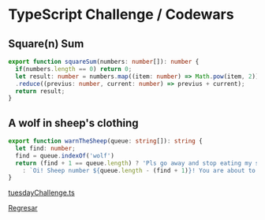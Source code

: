 # TypeScript Challenge / Codewars

## Square(n) Sum

``` TypeScript
export function squareSum(numbers: number[]): number {
  if(numbers.length == 0) return 0;
  let result: number = numbers.map((item: number) => Math.pow(item, 2))
  .reduce((previus: number, current: number) => previus + current);
  return result;
}
```

## A wolf in sheep's clothing

``` TypeScript
export function warnTheSheep(queue: string[]): string {
  let find: number;
  find = queue.indexOf('wolf')
  return (find + 1 == queue.length) ? 'Pls go away and stop eating my sheep'
    : `Oi! Sheep number ${queue.length - (find + 1)}! You are about to be eaten by a wolf!`;
}
```

[tuesdayChallenge.ts](/src/week_06/23-08-2022/tuesdayChallenge.ts)

[Regresar](/README.md)
